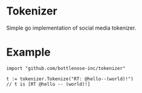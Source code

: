 # Tokenizer

Simple go implementation of social media tokenizer.

# Example

    import "github.com/bottlenose-inc/tokenizer" 
    
    t := tokenizer.Tokenize("RT: @hello--(world)!")
    // t is [RT @hello -- (world)!]
